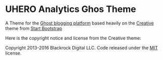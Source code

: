 # UHERO Analytics Ghos Theme

A Theme for the [Ghost blogging platform](https://ghost.org/) based heavily on the [Creative](http://startbootstrap.com/template-overviews/creative/) theme from [Start Bootstrap](http://startbootstrap.com/)

Here is the copyright notice and license from the Creative theme:

Copyright 2013-2016 Blackrock Digital LLC. Code released under the [MIT](https://github.com/BlackrockDigital/startbootstrap-creative/blob/gh-pages/LICENSE) license.
